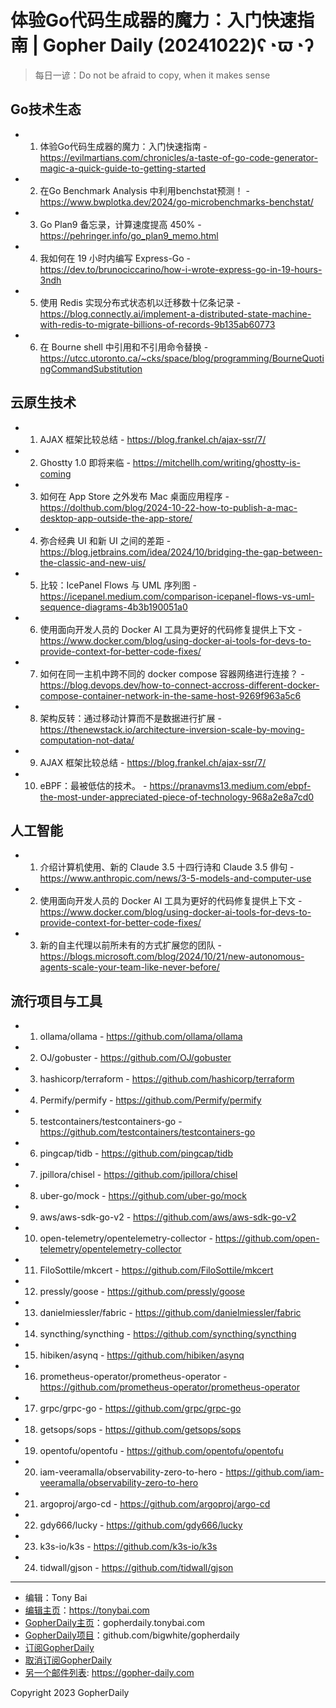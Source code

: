 # 体验Go代码生成器的魔力：入门快速指南 | Gopher Daily (20241022)ʕ◔ϖ◔ʔ

>每日一谚：Do not be afraid to copy, when it makes sense

## Go技术生态


- 1. 体验Go代码生成器的魔力：入门快速指南 - https://evilmartians.com/chronicles/a-taste-of-go-code-generator-magic-a-quick-guide-to-getting-started

- 2. 在Go Benchmark Analysis 中利用benchstat预测！ - https://www.bwplotka.dev/2024/go-microbenchmarks-benchstat/

- 3. Go Plan9 备忘录，计算速度提高 450% - https://pehringer.info/go_plan9_memo.html

- 4. 我如何在 19 小时内编写 Express-Go - https://dev.to/brunociccarino/how-i-wrote-express-go-in-19-hours-3ndh

- 5. 使用 Redis 实现分布式状态机以迁移数十亿条记录 - https://blog.connectly.ai/implement-a-distributed-state-machine-with-redis-to-migrate-billions-of-records-9b135ab60773

- 6. 在 Bourne shell 中引用和不引用命令替换 - https://utcc.utoronto.ca/~cks/space/blog/programming/BourneQuotingCommandSubstitution


## 云原生技术


- 1. AJAX 框架比较总结 - https://blog.frankel.ch/ajax-ssr/7/

- 2. Ghostty 1.0 即将来临 - https://mitchellh.com/writing/ghostty-is-coming

- 3. 如何在 App Store 之外发布 Mac 桌面应用程序 - https://dolthub.com/blog/2024-10-22-how-to-publish-a-mac-desktop-app-outside-the-app-store/

- 4. 弥合经典 UI 和新 UI 之间的差距 - https://blog.jetbrains.com/idea/2024/10/bridging-the-gap-between-the-classic-and-new-uis/

- 5. 比较：IcePanel Flows 与 UML 序列图 - https://icepanel.medium.com/comparison-icepanel-flows-vs-uml-sequence-diagrams-4b3b190051a0

- 6. 使用面向开发人员的 Docker AI 工具为更好的代码修复提供上下文 - https://www.docker.com/blog/using-docker-ai-tools-for-devs-to-provide-context-for-better-code-fixes/

- 7. 如何在同一主机中跨不同的 docker compose 容器网络进行连接？ - https://blog.devops.dev/how-to-connect-accross-different-docker-compose-container-network-in-the-same-host-9269f963a5c6

- 8. 架构反转：通过移动计算而不是数据进行扩展 - https://thenewstack.io/architecture-inversion-scale-by-moving-computation-not-data/

- 9. AJAX 框架比较总结 - https://blog.frankel.ch/ajax-ssr/7/

- 10. eBPF：最被低估的技术。 - https://pranavms13.medium.com/ebpf-the-most-under-appreciated-piece-of-technology-968a2e8a7cd0


## 人工智能


- 1. 介绍计算机使用、新的 Claude 3.5 十四行诗和 Claude 3.5 俳句 - https://www.anthropic.com/news/3-5-models-and-computer-use

- 2. 使用面向开发人员的 Docker AI 工具为更好的代码修复提供上下文 - https://www.docker.com/blog/using-docker-ai-tools-for-devs-to-provide-context-for-better-code-fixes/

- 3. 新的自主代理以前所未有的方式扩展您的团队 - https://blogs.microsoft.com/blog/2024/10/21/new-autonomous-agents-scale-your-team-like-never-before/


## 流行项目与工具


- 1. ollama/ollama - https://github.com/ollama/ollama

- 2. OJ/gobuster - https://github.com/OJ/gobuster

- 3. hashicorp/terraform - https://github.com/hashicorp/terraform

- 4. Permify/permify - https://github.com/Permify/permify

- 5. testcontainers/testcontainers-go - https://github.com/testcontainers/testcontainers-go

- 6. pingcap/tidb - https://github.com/pingcap/tidb

- 7. jpillora/chisel - https://github.com/jpillora/chisel

- 8. uber-go/mock - https://github.com/uber-go/mock

- 9. aws/aws-sdk-go-v2 - https://github.com/aws/aws-sdk-go-v2

- 10. open-telemetry/opentelemetry-collector - https://github.com/open-telemetry/opentelemetry-collector

- 11. FiloSottile/mkcert - https://github.com/FiloSottile/mkcert

- 12. pressly/goose - https://github.com/pressly/goose

- 13. danielmiessler/fabric - https://github.com/danielmiessler/fabric

- 14. syncthing/syncthing - https://github.com/syncthing/syncthing

- 15. hibiken/asynq - https://github.com/hibiken/asynq

- 16. prometheus-operator/prometheus-operator - https://github.com/prometheus-operator/prometheus-operator

- 17. grpc/grpc-go - https://github.com/grpc/grpc-go

- 18. getsops/sops - https://github.com/getsops/sops

- 19. opentofu/opentofu - https://github.com/opentofu/opentofu

- 20. iam-veeramalla/observability-zero-to-hero - https://github.com/iam-veeramalla/observability-zero-to-hero

- 21. argoproj/argo-cd - https://github.com/argoproj/argo-cd

- 22. gdy666/lucky - https://github.com/gdy666/lucky

- 23. k3s-io/k3s - https://github.com/k3s-io/k3s

- 24. tidwall/gjson - https://github.com/tidwall/gjson


----

- 编辑：Tony Bai
- [编辑主页](https://tonybai.com)：https://tonybai.com
- [GopherDaily主页](https://gopherdaily.tonybai.com)：gopherdaily.tonybai.com
- [GopherDaily项目](https://github.com/bigwhite/gopherdaily)：github.com/bigwhite/gopherdaily
- [订阅GopherDaily](https://gopherdaily.tonybai.com/subscribe)
- [取消订阅GopherDaily](https://gopherdaily.tonybai.com/unsubscribe)
- [另一个邮件列表](https://gopher-daily.com): https://gopher-daily.com

Copyright 2023 GopherDaily
